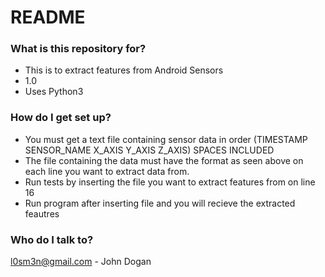 # README #


### What is this repository for? ###

* This is to extract features from Android Sensors
* 1.0
* Uses Python3

### How do I get set up? ###

* You must get a text file containing sensor data in order (TIMESTAMP SENSOR_NAME X_AXIS Y_AXIS Z_AXIS) SPACES INCLUDED
* The file containing the data must have the format as seen above on each line you want to extract data from.
* Run tests by inserting the file you want to extract features from on line 16
* Run program after inserting file and you will recieve the extracted feautres


### Who do I talk to? ###

l0sm3n@gmail.com - John Dogan
